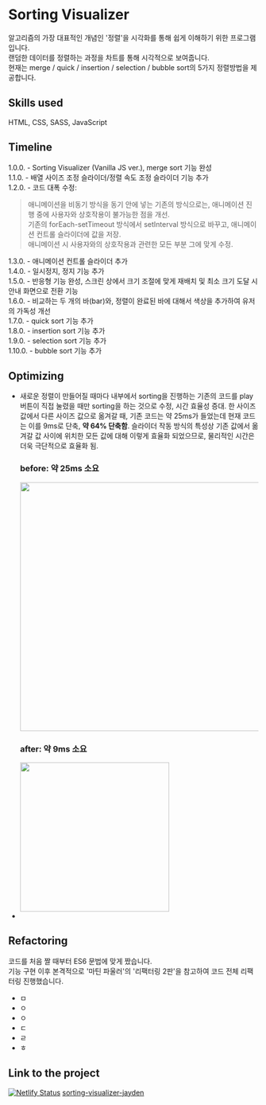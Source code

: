 # Sorting Visualizer

알고리즘의 가장 대표적인 개념인 '정렬'을 시각화를 통해 쉽게 이해하기 위한 프로그램입니다.  
랜덤한 데이터를 정렬하는 과정을 차트를 통해 시각적으로 보여줍니다.  
현재는 merge / quick / insertion / selection / bubble sort의 5가지 정렬방법을 제공합니다.  


## Skills used

HTML, CSS, SASS, JavaScript


## Timeline

1.0.0. - Sorting Visualizer (Vanilla JS ver.), merge sort 기능 완성  
1.1.0. - 배열 사이즈 조정 슬라이더/정렬 속도 조정 슬라이더 기능 추가  
1.2.0. - 코드 대폭 수정: 
> 애니메이션을 비동기 방식을 동기 안에 넣는 기존의 방식으로는, 애니메이션 진행 중에 사용자와 상호작용이 불가능한 점을 개선.  
> 기존의 forEach-setTimeout 방식에서 setInterval 방식으로 바꾸고, 애니메이션 컨트롤 슬라이더에 값을 저장.  
> 애니메이션 시 사용자와의 상호작용과 관련한 모든 부분 그에 맞게 수정.

1.3.0. - 애니메이션 컨트롤 슬라이더 추가  
1.4.0. - 일시정지, 정지 기능 추가  
1.5.0. - 반응형 기능 완성, 스크린 상에서 크기 조절에 맞게 재배치 및 최소 크기 도달 시 안내 화면으로 전환 기능  
1.6.0. - 비교하는 두 개의 바(bar)와, 정렬이 완료된 바에 대해서 색상을 추가하여 유저의 가독성 개선  
1.7.0. - quick sort 기능 추가  
1.8.0. - insertion sort 기능 추가  
1.9.0. - selection sort 기능 추가  
1.10.0. - bubble sort 기능 추가  


## Optimizing

- 새로운 정렬이 만들어질 때마다 내부에서 sorting을 진행하는 기존의 코드를 play 버튼이 직접 눌렸을 때만 sorting을 하는 것으로 수정, 시간 효율성 증대. 한 사이즈 값에서 다른 사이즈 값으로 옮겨갈 때, 기존 코드는 약 25ms가 들었는데 현재 코드는 이를 9ms로 단축, <strong>약 64% 단축함</strong>. 슬라이더 작동 방식의 특성상 기존 값에서 옮겨갈 값 사이에 위치한 모든 값에 대해 이렇게 효율화 되었으므로, 물리적인 시간은 더욱 극단적으로 효율화 됨.  
  ### before: 약 25ms 소요
  <img src="https://user-images.githubusercontent.com/29809668/161408302-bd771fea-1385-403a-af44-2e4e5dda0946.png" width="500"/>
  
  ### after: 약 9ms 소요
  <img src="https://user-images.githubusercontent.com/29809668/161408306-552d0503-c2e5-4b00-8257-aaca133aa0a9.png" width="300"/>

- 


## Refactoring

코드를 처음 짤 때부터 ES6 문법에 맞게 짰습니다.  
기능 구현 이후 본격적으로 '마틴 파울러'의 '리팩터링 2판'을 참고하여 코드 전체 리팩터링 진행했습니다.  

- ㅁ
- ㅇ
- ㅇ
- ㄷ
- ㄹ
- ㅎ


## Link to the project

[![Netlify Status](https://api.netlify.com/api/v1/badges/dffa3400-1422-4f50-9f40-06f1310bbe98/deploy-status)](https://app.netlify.com/sites/sorting-visualizer-jayden/deploys)
[sorting-visualizer-jayden](https://sorting-visualizer-jayden.netlify.app)

